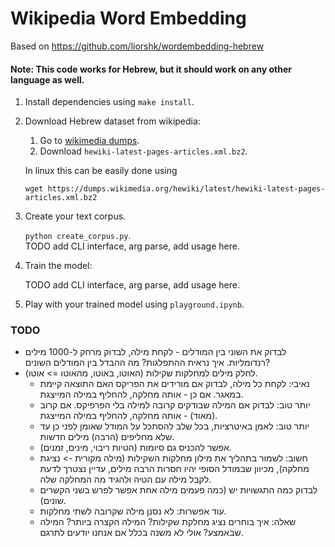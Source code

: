 # Wikipedia Word Embedding
Based on https://github.com/liorshk/wordembedding-hebrew

#### Note: This code works for Hebrew, but it should work on any other language as well.

1. Install dependencies using `make install`.

2. Download Hebrew dataset from wikipedia:
   1. Go to [wikimedia dumps](https://dumps.wikimedia.org/hewiki/latest/).
   2. Download `hewiki-latest-pages-articles.xml.bz2`.
  
   In linux this can be easily done using
   ```
   wget https://dumps.wikimedia.org/hewiki/latest/hewiki-latest-pages-articles.xml.bz2
   ```

3. Create your text corpus.
   
   `python create_corpus.py`.<br>
   TODO add CLI interface, arg parse, add usage here.

4. Train the model:
   
   TODO add CLI interface, arg parse, add usage here.


5. Play with your trained model using `playground.ipynb`.


### TODO
* לבדוק את השוני בין המודלים - לקחת מילה, לבדוק מרחק ל-1000 מילים רנדומליות. איך נראית ההתפלגות? מה ההבדל בין המודלים השונים?
* לחלק מילים למחלקות שקילות (האוטו, באוטו, מהאוטו => אוטו).
  * נאיבי: לקחת כל מילה, לבדוק אם מורידים את הפריקס האם התוצאה קיימת במאגר. אם כן - אותה מחלקה, להחליף במילה המייצגת.
  * יותר טוב: לבדוק אם המילה שבודקים קרובה למילה בלי הפרפיקס. אם קרוב (מאוד) - אותה מחלקה, להחליף במילה המייצגת.
  * יותר טוב: לאמן באיטרציות, בכל שלב להסתכל על המודל שאומן לפני כן עד שלא מחליפים (הרבה) מילים חדשות.
  * אפשר להכניס גם סיומות (הטיות ריבוי, מינים, זמנים).
  * חשוב: לשמור בתהליך את מילון מחלקות השקילות (מילה מקורית -> נציגת מחלקה), מכיוון שבמודל הסופי יהיו חסרות הרבה מילים, עדיין נצטרך לדעת לקבל מילה עם הטיה ולהגיד מה המחלקה שלה.
  * לבדוק כמה התגשויות יש (כמה פעמים מילה אחת אפשר לפרש בשני הקשרים שונים).
  * עוד אפשרות: לא נסנן מילה שקרובה לשתי מחלקות.
  * שאלה: איך בוחרים נציג מחלקת שקילות? המילה הקצרה ביותר? המילה שבאמצע? אולי לא משנה בכלל אם אנחנו יודעים לתרגם.
